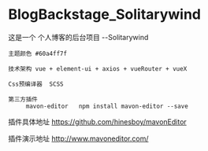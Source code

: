 # BlogBackstage_Solitarywind
这是一个 个人博客的后台项目 --Solitarywind 
    
    主题颜色 #60a4ff7f 
    
    技术架构 vue + element-ui + axios + vueRouter + vueX
    
    Css预编译器  SCSS
    
    第三方插件 
         mavon-editor   npm install mavon-editor --save
         
插件具体地址 https://github.com/hinesboy/mavonEditor

插件演示地址 http://www.mavoneditor.com/
         
